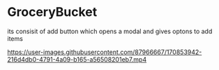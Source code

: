 # GroceryBucket
its consisit of add button which opens a modal and gives optons to add items


https://user-images.githubusercontent.com/87966667/170853942-216d4db0-4791-4a09-b165-a56508201eb7.mp4

